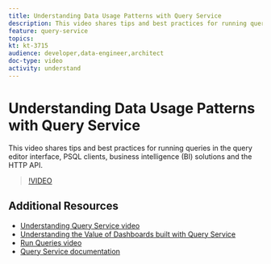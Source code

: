 ```yaml
---
title: Understanding Data Usage Patterns with Query Service
description: This video shares tips and best practices for running queries in the query editor interface, PSQL clients, business intelligence (BI) solutions and the HTTP API.
feature: query-service
topics:
kt: kt-3715
audience: developer,data-engineer,architect
doc-type: video
activity: understand
---
```


# Understanding Data Usage Patterns with Query Service

This video shares tips and best practices for running queries in the query editor interface, PSQL clients, business intelligence (BI) solutions and the HTTP API.

>[!VIDEO](https://video.tv.adobe.com/v/29811?quality=12)

## Additional Resources

* [Understanding Query Service video](understanding-query-service.md)
* [Understanding the Value of Dashboards built with Query Service](understanding-the-value-of-dashboards-built-with-query-service.md)
* [Run Queries video](run-queries.md)
* [Query Service documentation](https://www.adobe.io/apis/experienceplatform/home/services/query-service/query-service.html)
